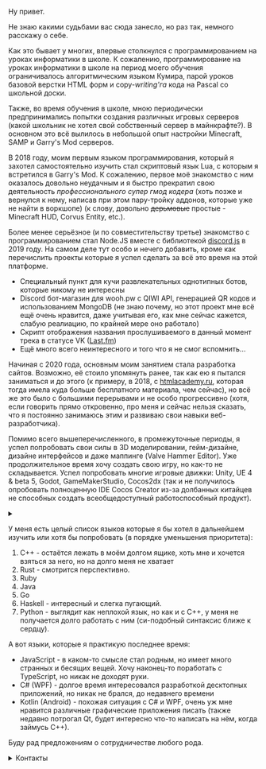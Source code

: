 <p>Ну привет.</p>
<p>Не знаю какими судьбами вас сюда занесло, но раз так, немного расскажу о себе.</p>
Как это бывает у многих, впервые столкнулся с программированием на уроках информатики в школе. К сожалению, программирование на уроках информатики в школе на период моего обучения ограничивалось алгоритмическим языком Кумира, парой уроков базовой верстки HTML форм и copy-<em>writing'га</em> кода на Pascal со школьной доски.</p>
<p>Также, во время обучения в школе, мною периодически предпринимались попытки создания различных игровых серверов (какой школьник не хотел свой собственный сервер в майнкрафте?). В основном это всё вылилось в небольшой опыт настройки Minecraft, SAMP и Garry's Mod серверов.</p>
<p>В 2018 году, моим первым языком программирования, который я захотел самостоятельно изучить стал скриптовый язык Lua, с которым я встретился в Garry's Mod. К сожалению, первое моё знакомство с ним оказалось довольно неудачным и я быстро прекратил свою деятельность <em>профессионального супер гмод кодера</em> (хоть позже и вернулся к нему, написав при этом пару-тройку аддонов, которые уже не найти в воркшопе) (к слову, довольно <s>дерьмовые</s> простые - Minecraft HUD, Corvus Entity, etc.).</p>
<p>Более менее серьёзное (и по совместительству третье) знакомство с программированием стал Node.JS вместе с библиотекой <a href="http://discord.js.org">discord.js</a> в 2019 году. На самом деле тут особо и нечего добавить, кроме как перечислить проекты которые я успел сделать за всё это время на этой платформе.</p>
<ul>
    <li>Специальный пункт для кучи развлекательных однотипных ботов, которые никому не интересны</li>
    <li>Discord бот-магазин для wooh.pw c QIWI API, генерацией QR кодов и использованием MongoDB (не знаю почему, но этот проект мне всё ещё очень нравится, даже учитывая его, как мне сейчас кажется, слабую реалиацию, по крайней мере оно работало)</li>
    <li>Скрипт отображения названия прослушиваемого в данный момент трека в статусе VK (<a href="http://last.fm/">Last.fm</a>)</li>
    <li>Ещё много всего неинтересного и того что я не смог вспомнить...</li>
</ul>
<p>Начиная с 2020 года, основным моим занятием стала разработка сайтов. Возможно, её стоило упомянуть ранее, так как ею я пытался заниматься и до этого (к примеру, в 2018, с <a href="http://htmlacademy.ru/">htmlacademy.ru</a>, которая тогда имела куда больше бесплатного материала, чем сейчас), но всё же это было с большими перерывами и не особо прогрессивно (хотя, если говорить прямо откровенно, про меня и сейчас нельзя сказать, что я постоянно занимаюсь этим и развиваю свои навыки веб-разработчика). </p>
<p>Помимо всего вышеперечисленного, в промежуточные периоды, я успел попробовать свои силы в 3D моделировании, гейм-дизайне, дизайне интерфейсов и даже маппинге (Valve Hammer Editor). Уже продолжительное время хочу создать свою игру, но как-то не складывается. Успел попробовать многие игровые движки: Unity, UE 4 & beta 5, Godot, GameMakerStudio, Cocos2dx (так и не получилось опробовать полноценную IDE Cocos Creator из-за долбанных китайцев не способных создать всеобщедоступный работоспособный продукт).</p><details><summary></summary>ConcernedApe очень крутой, это человек которого серьёзно можно назвать моим кумиром</details>
<p>У меня есть целый список языков которые я бы хотел в дальнейшем изучить или хотя бы попробовать (в порядке уменьшения приоритета):</p>
<ol>
    <li>C++ - остаётся лежать в моём долгом ящике, хоть мне и хочется взяться за него, но на долго меня не хватает</li>
    <li>Rust - смотрится перспективно.</li>
    <li>Ruby</li>
    <li>Java</li>
    <li>Go</li>
    <li>Haskell - интересный и слегка пугающий.</li>
    <li>Python - выглядит как неплохой язык, но как и с C++, у меня не получается долго работать с ним (си-подобный синтаксис ближе к сердцу).</li>
</ol>
<p>А вот языки, которые я практикую последнее время:</p>
<ul>
    <li>JavaScript - в каком-то смысле стал родным, но имеет много странных и бесящих вещей. Хочу наконец-то поработать с TypeScript, но никак не доходят руки.</li>
    <li>C# (WPF) - долгое время интересовался разработкой десктопных приложений, но никак не брался, до недавнего времени</li>
    <li>Kotlin (Android) - похожая ситуация с C# и WPF, очень уж мне нравится различные графические приложения писать (также недавно потрогал Qt, будет интересно что-то написать на нём, когда займусь С++).</li>
</ul>
<p>Буду рад предложениям о сотрудничестве любого рода.</p>
<details>
    <summary>Контакты</summary>
    <ul>
        <li><a href="https://t.me/yota404">Telegram</a></li>
        <li><a href="https://discord.com/users/487537000287567872">Discord</a>: <code>Yota#2624</code></li>
    </ul>
</details>
